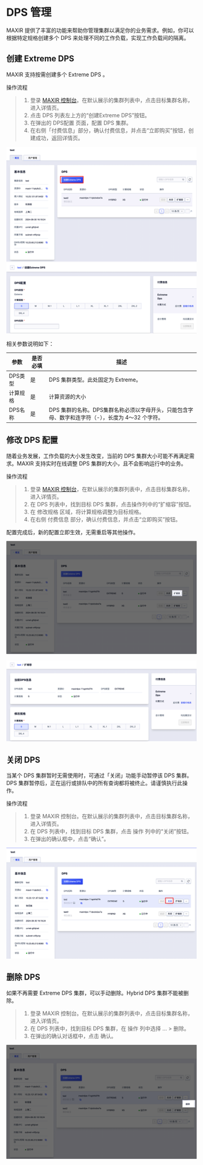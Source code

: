 # DPS 管理
MAXIR 提供了丰富的功能来帮助你管理集群以满足你的业务需求。例如，你可以根据特定规格创建多个 DPS 来处理不同的工作负载，实现工作负载间的隔离。


## 创建 Extreme DPS 
MAXIR 支持按需创建多个 Extreme DPS 。

操作流程
>1. 登录 [MAXIR 控制台](https://console.ucloud.cn/maxir/standard)。在默认展示的集群列表中，点击目标集群名称，进入详情页。
>2. 点击 DPS 列表左上方的“创建Extreme DPS”按钮。
>3. 在弹出的 DPS配置 页面，配置 DPS 集群。
>4. 在右侧「付费信息」部分，确认付费信息，并点击“立即购买”按钮，创建成功，返回详情页。

![](/images/guide/DPS-1.png)
![](/images/guide/DPS-2.png)


相关参数说明如下：

| 参数 | 是否必填 | 描述 |
| --- | --- | --- |
| DPS类型 | 是 | DPS 集群类型。此处固定为 Extreme。 |
| 计算规格 | 是 | 计算资源的大小 |
| DPS名称 | 是 | DPS 集群的名称。DPS集群名称必须以字母开头，只能包含字母、数字和连字符（-），长度为 4～32 个字符。 |


## 修改 DPS 配置
随着业务发展，工作负载的大小发生改变，当前的 DPS 集群大小可能不再满足需求。MAXIR 支持实时在线调整 DPS 集群的大小，且不会影响运行中的业务。

操作流程

>1. 登录 [MAXIR 控制台](https://console.ucloud.cn/maxir/standard)，在默认展示的集群列表中，点击目标集群名称，进入详情页。
>2. 在 DPS 列表中，找到目标 DPS 集群，点击操作列中的“扩缩容”按钮。
>3. 在 修改规格 区域，将计算规格调整为目标规格。
>4. 在右侧 付费信息 部分，确认付费信息，并点击“立即购买”按钮。

配置完成后，新的配置立即生效，无需重启等其他操作。

![](/images/guide/DPS-3.png)

![](/images/guide/DPS-4.png)

## 关闭 DPS
当某个 DPS 集群暂时无需使用时，可通过「关闭」功能手动暂停该 DPS 集群。DPS 集群暂停后，正在运行或排队中的所有查询都将被终止。请谨慎执行此操作。

操作流程

>1. 登录 MAXIR 控制台。在默认展示的集群列表中，点击目标集群名称，进入详情页。
>2. 在 DPS 列表中，找到目标 DPS 集群，点击 操作 列中的“关闭”按钮。
>3. 在弹出的确认框中，点击“确认”。

![](/images/guide/DPS-5.png)

## 删除 DPS 
如果不再需要 Extreme DPS 集群，可以手动删除。Hybrid DPS 集群不能被删除。

>1. 登录 MAXIR 控制台。在默认展示的集群列表中，点击目标集群名称，进入详情页。
>2. 在 DPS 列表中，找到目标 DPS 集群，在 操作 列中选择 ... > 删除。
>3. 在弹出的确认对话框中，点击 确认。

![](/images/guide/DPS-6.png)
